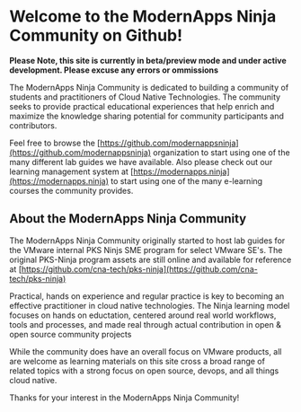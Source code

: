 # Welcome to the ModernApps Ninja Community on Github!

**Please Note, this site is currently in beta/preview mode and under active development. Please excuse any errors or ommissions**

The ModernApps Ninja Community is dedicated to building a community of students and practitioners of Cloud Native Technologies. The community seeks to provide practical educational experiences that help enrich and maximize the knowledge sharing potential for community participants and contributors.

Feel free to browse the [https://github.com/modernappsninja](https://github.com/modernappsninja) organization to start using one of the many different lab guides we have available. Also please check out our learning management system at [https://modernapps.ninja](https://modernapps.ninja) to start using one of the many e-learning courses the community provides. 

## About the ModernApps Ninja Community

The ModernApps Ninja Community originally started to host lab guides for the VMware internal PKS Ninjs SME program for select VMware SE's. The original PKS-Ninja program assets are still online and available for reference at [https://github.com/cna-tech/pks-ninja](https://github.com/cna-tech/pks-ninja)

Practical, hands on experience and regular practice is key to becoming an effective practitioner in cloud native technologies. The Ninja learning model focuses on hands on eductation, centered around real world workflows, tools and processes, and made real through actual contribution in open & open source community projects

While the community does have an overall focus on VMware products, all are welcome as learning materials on this site cross a broad range of related topics with a strong focus on open source, devops, and all things cloud native.

Thanks for your interest in the ModernApps Ninja Community!
